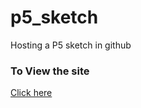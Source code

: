 # p5_sketch
Hosting a P5 sketch in github

### To View the site 
[Click here](https://programerr01.github.io/p5_sketch/)
